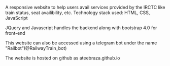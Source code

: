 A responsive website to help users avail services provided by the IRCTC like train status, seat availibility, etc.
Technology stack used:
HTML,
CSS,
JavaScript

JQuery and Javascript handles the backend along with bootstrap 4.0 for front-end

This website can also be accessed using a telegram bot under the name "Railbot"(@RailwayTrain_bot)

The website is hosted on github as ateebraza.github.io 


 

